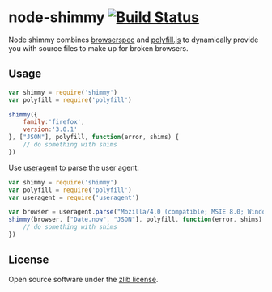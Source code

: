 node-shimmy [![Build Status](https://travis-ci.org/marcello3d/node-shimmy.png)](https://travis-ci.org/marcello3d/node-shimmy)
==================

Node shimmy combines [browserspec](https://github.com/marcello3d/node-bs) and 
[polyfill.js](https://github.com/marcello3d/polyfill.js) to dynamically provide you with source files to make up for 
broken browsers.

Usage
-----

```js
var shimmy = require('shimmy')
var polyfill = require('polyfill')

shimmy({
    family:'firefox', 
    version:'3.0.1'
}, ["JSON"], polyfill, function(error, shims) {
    // do something with shims
})
```

Use [useragent](https://github.com/3rd-Eden/useragent) to parse the user agent:

```js
var shimmy = require('shimmy')
var polyfill = require('polyfill')
var useragent = require('useragent')

var browser = useragent.parse("Mozilla/4.0 (compatible; MSIE 8.0; Windows NT 5.1; .NET CLR 1.1.4322; .NET CLR 1.0.3705)")
shimmy(browser, ["Date.now", "JSON"], polyfill, function(error, shims) {
    // do something with shims
})

```

License
-------
Open source software under the [zlib license](LICENSE).